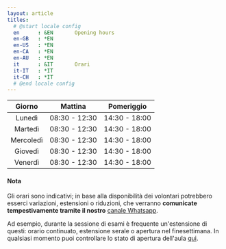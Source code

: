 ```yaml
---
layout: article
titles:
  # @start locale config
  en      : &EN       Opening hours
  en-GB   : *EN
  en-US   : *EN
  en-CA   : *EN
  en-AU   : *EN
  it      : &IT       Orari
  it-IT   : *IT
  it-CH   : *IT
  # @end locale config
---
```


|  Giorno   |    Mattina    |  Pomeriggio   |
|:---------:|:-------------:|:-------------:|
|  Lunedì   | 08:30 - 12:30 | 14:30 - 18:00 |
|  Martedì  | 08:30 - 12:30 | 14:30 - 18:00 |
| Mercoledì | 08:30 - 12:30 | 14:30 - 18:00 |
|  Giovedì  | 08:30 - 12:30 | 14:30 - 18:00 |
|  Venerdì  | 08:30 - 12:30 | 14:30 - 18:00 |

#### Nota
Gli orari sono indicativi; in base alla disponibilità dei volontari potrebbero
esserci variazioni, estensioni o riduzioni, che verranno **comunicate tempestivamente
tramite il nostro** [canale Whatsapp](https://whatsapp.com/channel/0029VazDGFXGufIpx2xVJ60H).

Ad esempio, durante la sessione di esami è frequente un'estensione di questi: orario continuato,
estensione serale o apertura nel finesettimana.
In qualsiasi momento puoi controllare lo stato di apertura dell'aula [qui](/opening-status).

